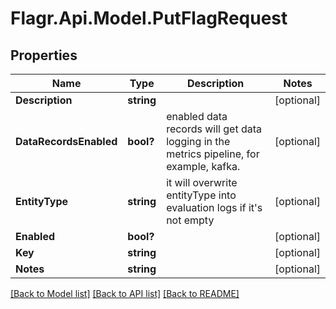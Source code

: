 # Flagr.Api.Model.PutFlagRequest
## Properties

Name | Type | Description | Notes
------------ | ------------- | ------------- | -------------
**Description** | **string** |  | [optional] 
**DataRecordsEnabled** | **bool?** | enabled data records will get data logging in the metrics pipeline, for example, kafka. | [optional] 
**EntityType** | **string** | it will overwrite entityType into evaluation logs if it&#39;s not empty | [optional] 
**Enabled** | **bool?** |  | [optional] 
**Key** | **string** |  | [optional] 
**Notes** | **string** |  | [optional] 

[[Back to Model list]](../README.md#documentation-for-models) [[Back to API list]](../README.md#documentation-for-api-endpoints) [[Back to README]](../README.md)

